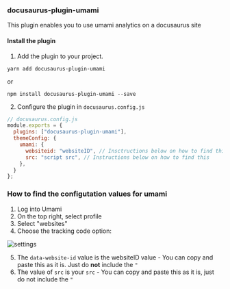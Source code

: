 ### docusaurus-plugin-umami

This plugin enables you to use umami analytics on a docusaurus site

#### Install the plugin

1. Add the plugin to your project.

```
yarn add docusaurus-plugin-umami
```

or

```
npm install docusaurus-plugin-umami --save
```

2. Configure the plugin in `docusaurus.config.js`

```js
// docusaurus.config.js
module.exports = {
  plugins: ["docusaurus-plugin-umami"],
  themeConfig: {
    umami: {
      websiteid: "websiteID", // Insctructions below on how to find this
      src: "script src", // Instructions below on how to find this
    },
  }
};
```

### How to find the configutation values for umami

1. Log into Umami
2. On the top right, select profile
3. Select "websites"
4. Choose the tracking code option:
<p align="left"><img alt="settings" src="https://github.com/PatelN123/docusaurus-plugin-umami/blob/main/img/embed.png"></p>

5. The `data-website-id` value is the websiteID value - You can copy and paste this as it is. Just do **not** include the `"`
6. The value of `src` is your `src` - You can copy and paste this as it is, just do not include the `"`
